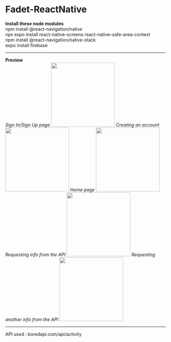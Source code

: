 # Fadet-ReactNative
<b>Install these node modules</b> <br>
npm install @react-navigation/native  <br>
npx expo install react-native-screens react-native-safe-area-context <br>
npm install @react-navigation/native-stack <br>
expo install firebase <br>
 <hr>
<b>Preview</b><br>
<i>Sign In/Sign Up page</i>
<img width="200" src="https://user-images.githubusercontent.com/24206661/207577267-6fd857e9-82a3-4043-932b-3c37ac4d9766.jpeg"/>
<i>Creating an account</i>
<img width="200" src="https://user-images.githubusercontent.com/24206661/207577290-f9717bdd-9835-485a-8061-1f9ba75d5514.jpeg"/>
<i>Home page</i>
<img width="200" src="https://user-images.githubusercontent.com/24206661/207577306-aa6eca7a-d600-4cd0-971c-0ea8c001eb0f.jpeg"/>
<i>Requesting info from the API</i>
<img width="200" src="https://user-images.githubusercontent.com/24206661/207577321-e895bc6b-3dde-4dd0-b8c1-5c732fa53b5d.jpeg"/>
<i>Requesting another info from the API</i>
<img width="200" src="https://user-images.githubusercontent.com/24206661/207577344-1a474cde-f044-4a91-af1f-e9f34a3fdb65.jpeg"/>

<hr>
API used : boredapi.com/api/activity
